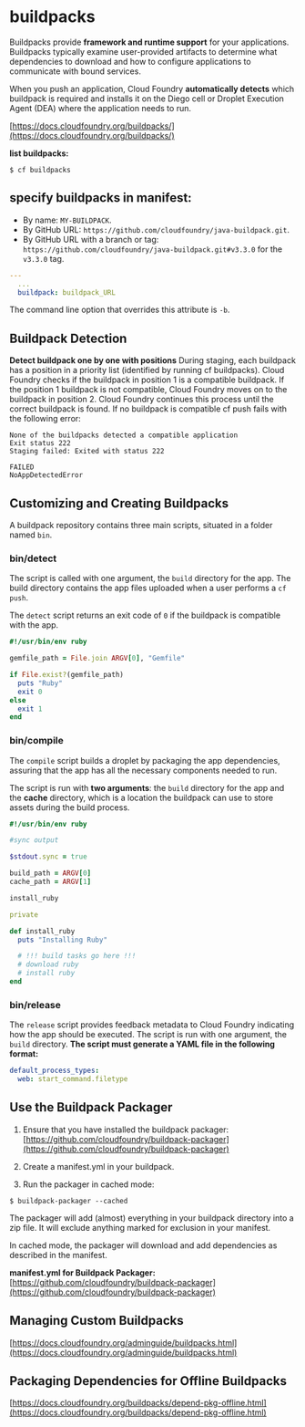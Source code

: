 # buildpacks
Buildpacks provide **framework and runtime support** for your applications. Buildpacks typically examine user-provided artifacts to determine what dependencies to download and how to configure applications to communicate with bound services.

When you push an application, Cloud Foundry **automatically detects** which buildpack is required and installs it on the Diego cell or Droplet Execution Agent (DEA) where the application needs to run.

[https://docs.cloudfoundry.org/buildpacks/](https://docs.cloudfoundry.org/buildpacks/)

**list buildpacks:**
```shell
$ cf buildpacks
```
## specify buildpacks in manifest:
- By name: ```MY-BUILDPACK```.
- By GitHub URL: ```https://github.com/cloudfoundry/java-buildpack.git```.
- By GitHub URL with a branch or tag:
  ```https://github.com/cloudfoundry/java-buildpack.git#v3.3.0``` for the ```v3.3.0``` tag.

```yaml
---
  ...
  buildpack: buildpack_URL
```
The command line option that overrides this attribute is ```-b```.

## Buildpack Detection
**Detect buildpack one by one with positions**
During staging, each buildpack has a position in a priority list (identified by running cf buildpacks). Cloud Foundry checks if the buildpack in position 1 is a compatible buildpack. If the position 1 buildpack is not compatible, Cloud Foundry moves on to the buildpack in position 2. Cloud Foundry continues this process until the correct buildpack is found. If no buildpack is compatible cf push fails with the following error:
```shell
None of the buildpacks detected a compatible application
Exit status 222
Staging failed: Exited with status 222

FAILED
NoAppDetectedError
```

## Customizing and Creating Buildpacks
A buildpack repository contains three main scripts, situated in a folder named ```bin```.
### bin/detect
The script is called with one argument, the ```build``` directory for the app. The build directory contains the app files uploaded when a user performs a ```cf push```.

The ```detect``` script returns an exit code of ```0``` if the buildpack is compatible with the app.

```ruby
#!/usr/bin/env ruby

gemfile_path = File.join ARGV[0], "Gemfile"

if File.exist?(gemfile_path)
  puts "Ruby"
  exit 0
else
  exit 1
end
```

### bin/compile
The ```compile``` script builds a droplet by packaging the app dependencies, assuring that the app has all the necessary components needed to run.

The script is run with **two arguments**: the ```build``` directory for the app and the **cache** directory, which is a location the buildpack can use to store assets during the build process. 

```ruby
#!/usr/bin/env ruby

#sync output

$stdout.sync = true

build_path = ARGV[0]
cache_path = ARGV[1]

install_ruby

private

def install_ruby
  puts "Installing Ruby"

  # !!! build tasks go here !!!
  # download ruby 
  # install ruby
end
```

### bin/release
The ```release``` script provides feedback metadata to Cloud Foundry indicating how the app should be executed. The script is run with one argument, the ```build``` directory. **The script must generate a YAML file in the following format:**
```yaml
default_process_types:
  web: start_command.filetype
```

## Use the Buildpack Packager
1. Ensure that you have installed the buildpack packager:
  [https://github.com/cloudfoundry/buildpack-packager](https://github.com/cloudfoundry/buildpack-packager)

2. Create a manifest.yml in your buildpack.
3. Run the packager in cached mode:
```shell
$ buildpack-packager --cached
```
The packager will add (almost) everything in your buildpack directory into a zip file. It will exclude anything marked for exclusion in your manifest.

In cached mode, the packager will download and add dependencies as described in the manifest.

**manifest.yml for Buildpack Packager:**
[https://github.com/cloudfoundry/buildpack-packager](https://github.com/cloudfoundry/buildpack-packager)


## Managing Custom Buildpacks
[https://docs.cloudfoundry.org/adminguide/buildpacks.html](https://docs.cloudfoundry.org/adminguide/buildpacks.html)

## Packaging Dependencies for Offline Buildpacks
[https://docs.cloudfoundry.org/buildpacks/depend-pkg-offline.html](https://docs.cloudfoundry.org/buildpacks/depend-pkg-offline.html)